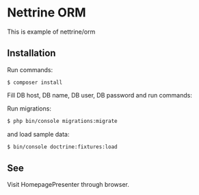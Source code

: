 # Nettrine ORM

This is example of nettrine/orm

## Installation

Run commands:
```
$ composer install
```

Fill DB host, DB name, DB user, DB password and run commands:

Run migrations:
```bash
$ php bin/console migrations:migrate
```

and load sample data:
```bash
$ bin/console doctrine:fixtures:load
```

## See

Visit HomepagePresenter through browser.
